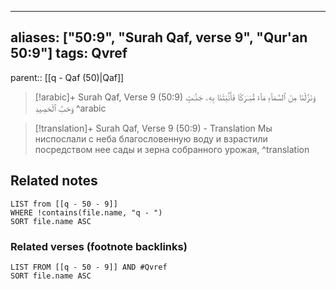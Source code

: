 
---
aliases: ["50:9", "Surah Qaf, verse 9", "Qur'an 50:9"]
tags: Qvref
---

parent:: [[q - Qaf (50)|Qaf]]

> [!arabic]+ Surah Qaf, Verse 9 (50:9)
> <span class="quran-arabic">وَنَزَّلْنَا مِنَ ٱلسَّمَآءِ مَآءً مُّبَـٰرَكًا فَأَنۢبَتْنَا بِهِۦ جَنَّـٰتٍ وَحَبَّ ٱلْحَصِيدِ</span>
^arabic

> [!translation]+ Surah Qaf, Verse 9 (50:9) - Translation
> Мы ниспослали с неба благословенную воду и взрастили посредством нее сады и зерна собранного урожая,
^translation



## Related notes
```dataview
LIST from [[q - 50 - 9]]
WHERE !contains(file.name, "q - ")
SORT file.name ASC
```

### Related verses (footnote backlinks)
```dataview
LIST FROM [[q - 50 - 9]] AND #Qvref
SORT file.name ASC
```

